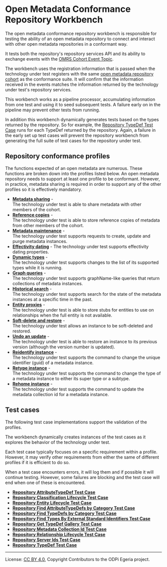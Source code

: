 <!-- SPDX-License-Identifier: CC-BY-4.0 -->
<!-- Copyright Contributors to the ODPi Egeria project. -->

  
# Open Metadata Conformance Repository Workbench

The open metadata conformance repository workbench is responsible for testing the ability of 
an open metadata repository to connect and interact with other open metadata repositories
in a conformant way.

It tests both the repository's repository services API and its ability to exchange events
with the [OMRS Cohort Event Topic](../../../open-metadata-implementation/repository-services/docs/omrs-event-topic.md).

The workbench uses the registration information that is passed when the technology
under test registers with the same
[open metadata repository cohort](../../../open-metadata-implementation/repository-services/docs/open-metadata-repository-cohort.md)
as the conformance suite.
It will confirm that the information received in the events matches the information returned
by the technology under test's repository services.

This workbench works as a pipeline processor, accumulating information from
one test and using it to seed subsequent tests.  A failure early on in the
pipeline may prevent other tests from running.

In addition this workbench dynamically generates tests based on the types returned
by the repository.  So for example,
the [Repository TypeDef Test Case](test-cases/repository-typedef-test-case.md)
runs for each TypeDef returned by the repository.   Again, a failure in the early set up
test cases will prevent the repository workbench from generating the full suite of
test cases for the repository under test.

## Repository conformance profiles

The functions expected of an open metadata are numerous.
These functions are broken down into the profiles listed below.
An open metadata repository needs to support at least one profile to be conformant.  However,
in practice, metadata sharing is required in order to support any of the other profiles so it is
effectively mandatory.

* **[Metadata sharing](profiles/metadata-sharing)** -                                                                                                            
The technology under test is able to share metadata with other members of the cohort.
* **[Reference copies](profiles/reference-copies)** -                                                                                                             
The technology under test is able to store reference copies of metadata from other members of the cohort.                 
* **[Metadata maintenance](profiles/metadata-maintenance)** -                                                                                                         
The technology under test supports requests to create, update and purge metadata instances.
* **[Effectivity dating](profiles/effectivity-dating)** -
The technology under test supports effectivity dating properties.
* **[Dynamic types](profiles/dynamic-types)** -                                                                                                                
The technology under test supports changes to the list of its supported types while it is running.
* **[Graph queries](profiles/graphName-queries)** -                                                                                                                
The technology under test supports graphName-like queries that return collections of metadata instances.
* **[Historical search](profiles/historical-search)** -                                                                                                            
The technology under test supports search for the state of the metadata instances at a specific time in the past.
* **[Entity proxies](profiles/entity-proxies)** -                                                                                                               
The technology under test is able to store stubs for entities to use on relationships when the full entity is not available.
* **[Soft-delete and restore](profiles/soft-delete-restore)** -                                                           
The technology under test allows an instance to be soft-deleted and restored.
* **[Undo an update](profiles/undo-update)** -                                                                                                      
The technology under test is able to restore an instance to its previous version (although the version number is updated).
* **[Reidentify instance](profiles/reidentify-instance)** -                                                                                                    
The technology under test supports the command to change the unique identifier (guid) of a metadata instance.
* **[Retype instance](profiles/retype-instance)** -                                                                                        
The technology under test supports the command to change the type of a metadata instance to either its super type or a subtype.
* **[Rehome instance](profiles/rehome-instance)** -                                                                                                             
The technology under test supports the command to update the metadata collection id for a metadata instance.

## Test cases

The following test case implementations support the validation of the profiles.  

The workbench dynamically
creates instances of the test cases as it explores the behavior of the technology under test.

Each test case typically focuses on a specific
requirement within a profile.  However, it may verify other requirements from either the same of different profiles
if it is efficient to do so.

When a test case encounters errors, it will log them and if possible it will continue testing.  However,
some failures are blocking and the test case will end when one of these is encountered.

* **[Repository AttributeTypeDef Test Case](test-cases/repository-attribute-typedef-test-case.md)**
* **[Repository Classification Lifecycle Test Case](test-cases/repository-classification-lifecycle-test-case.md)**
* **[Repository Entity Lifecycle Test Case](test-cases/repository-entity-lifecycle-test-case.md)**
* **[Repository Find AttributeTypeDefs by Category Test Case](test-cases/repository-find-attribute-typedefs-by-category-test-case.md)**
* **[Repository Find TypeDefs by Category Test Case](test-cases/repository-find-typedefs-by-category-test-case.md)**
* **[Repository Find Types By External Standard Identifiers Test Case](test-cases/repository-find-types-by-external-standard-identifiers-test-case.md)**
* **[Repository Get TypeDef Gallery Test Case](test-cases/repository-get-typedef-gallery-test-case.md)**
* **[Repository Metadata Collection Id Test Case](test-cases/repository-metadata-collection-id-test-case.md)**
* **[Repository Relationship Lifecycle Test Case](test-cases/repository-relationship-lifecycle-test-case.md)**
* **[Repository Server Ids Test Case](test-cases/repository-server-ids-test-case.md)**
* **[Repository TypeDef Test Case](test-cases/repository-typedef-test-case.md)**


----
License: [CC BY 4.0](https://creativecommons.org/licenses/by/4.0/),
Copyright Contributors to the ODPi Egeria project.


  